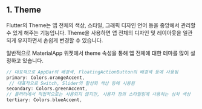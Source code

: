 
## 1. Theme

Flutter의 Theme는 앱 전체의 색상, 스타일, 그래픽 디자인 언어 등을 중앙에서 관리할 수 있게 해주는 기능입니다. Theme을 사용하면 앱 전체의 디자인 및 레이아웃을 일관되게 유지하면서 손쉽게 변경할 수 있습니다.

일반적으로 MaterialApp 위젯에서 theme 속성을 통해 앱 전체에 대한 테마를 많이 설정하고 있습니다.

```dart
// 대표적으로 AppBar의 배경색, FloatingActionButton의 배경색 등에 사용됨
primary: Colors.orangeAccent, 
 // 대표적으로 Switch, Slider의 활성화 색상 등에 사용됨
secondary: Colors.greenAccent,
// 플러터에서 직접적으로는 사용되지 않지만, 사용자 정의 스타일링에 사용하는 삼차 색상
tertiary: Colors.blueAccent,
```

